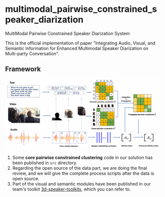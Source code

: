 # multimodal_pairwise_constrained_speaker_diarization
MultiModal Pairwise Constrained Speaker Diarization System


This is the official implementation of paper "Integrating Audio, Visual, and Semantic Information for Enhanced Multimodal Speaker Diarization on Multi-party Conversation".


## Framework
![framework](./images/mm_pcc_sd.jpg)

1. Some **core pairwise constrained clustering** code in our solution has been published in `src` directory.
2. Regarding the open source of the data part, we are doing the final review, and we will give the complete process scripts after the data is open source.
3. Part of the visual and semantic modules have been published in our team's toolkit [3d-speaker-toolkits](https://github.com/modelscope/3D-Speaker), which you can refer to.
